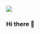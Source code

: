 <picture>
  <source
    srcset="https://github-readme-stats.vercel.app/api?username=luaibash&show_icons=true&theme=tokyonight&show_border=false"
    media="(prefers-color-scheme: dark)"
  />
  <source
    srcset="https://github-readme-stats.vercel.app/api?username=luaibash&show_icons=true&theme=tokyonight-duo&show_border=false"
    media="(prefers-color-scheme: light), (prefers-color-scheme: no-preference)"
  />
  <img src="https://github-readme-stats.vercel.app/api?username=luaibash&show_icons=true&show_border=false" />
</picture>


<!-- ![Luai's GitHub stats](https://github-readme-stats.vercel.app/api?username=luaibash&hide=stars&show_icons=true&theme=radical&rank_icon=github&border_radius=20)

![Top Langs](https://github-readme-stats.vercel.app/api/top-langs/?username=luaibash&layout=compact) -->
### Hi there 👋

<!--
**luaibash/luaibash** is a ✨ _special_ ✨ repository because its `README.md` (this file) appears on your GitHub profile.

Here are some ideas to get you started:

- 🔭 I’m currently working on ...
- 🌱 I’m currently learning ...
- 👯 I’m looking to collaborate on ...
- 🤔 I’m looking for help with ...
- 💬 Ask me about ...
- 📫 How to reach me: ...
- 😄 Pronouns: ...
- ⚡ Fun fact: ...
-->
